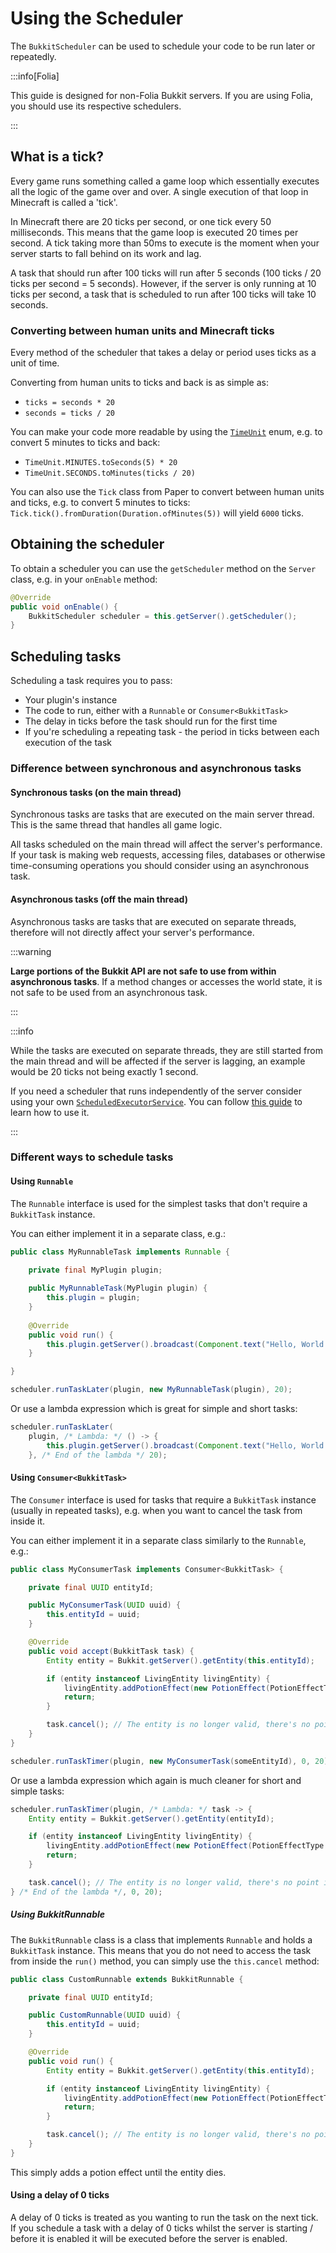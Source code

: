 ﻿---
slug: /dev/scheduler
description: A guide on how to use the BukkitScheduler to run code at specific times.
---

# Using the Scheduler

The `BukkitScheduler` can be used to schedule your code to be run later or repeatedly.

:::info[Folia]

This guide is designed for non-Folia Bukkit servers. If you are using Folia, you should use its respective schedulers.

:::

## What is a tick?

Every game runs something called a game loop which essentially executes all the logic of the game over and over.
A single execution of that loop in Minecraft is called a 'tick'.

In Minecraft there are 20 ticks per second, or one tick every 50 milliseconds. This means that the game loop is executed 
20 times per second. A tick taking more than 50ms to execute is the moment when your server starts to fall behind on 
its work and lag.

A task that should run after 100 ticks will run after 5 seconds (100 ticks / 20 ticks per second = 5 seconds). However,
if the server is only running at 10 ticks per second, a task that is scheduled to run after 100 ticks will take 10
seconds.

### Converting between human units and Minecraft ticks

Every method of the scheduler that takes a delay or period uses ticks as a unit of time.

Converting from human units to ticks and back is as simple as:  
- `ticks = seconds * 20`  
- `seconds = ticks / 20`

You can make your code more readable by using the
[`TimeUnit`](https://docs.oracle.com/en/java/javase/17/docs/api/java.base/java/util/concurrent/TimeUnit.html)
enum, e.g. to convert 5 minutes to ticks and back:  
- `TimeUnit.MINUTES.toSeconds(5) * 20`  
- `TimeUnit.SECONDS.toMinutes(ticks / 20)`

You can also use the `Tick` class from Paper to convert between human units and ticks, e.g. to convert 5 minutes to ticks:
`Tick.tick().fromDuration(Duration.ofMinutes(5))` will yield `6000` ticks.

## Obtaining the scheduler

To obtain a scheduler you can use the `getScheduler` method on the `Server` class, e.g. in your `onEnable` method:

```java
@Override
public void onEnable() {
    BukkitScheduler scheduler = this.getServer().getScheduler();
}
```

## Scheduling tasks

Scheduling a task requires you to pass:

- Your plugin's instance
- The code to run, either with a `Runnable` or `Consumer<BukkitTask>`
- The delay in ticks before the task should run for the first time
- If you're scheduling a repeating task - the period in ticks between each execution of the task

### Difference between synchronous and asynchronous tasks

#### Synchronous tasks (on the main thread)

Synchronous tasks are tasks that are executed on the main server thread. This is the same
thread that handles all game logic.

All tasks scheduled on the main thread will affect the server's performance. If your task
is making web requests, accessing files, databases or otherwise time-consuming operations you should consider using 
an asynchronous task.

#### Asynchronous tasks (off the main thread)

Asynchronous tasks are tasks that are executed on separate threads, therefore will not directly affect
your server's performance.

:::warning

**Large portions of the Bukkit API are not safe to use from within asynchronous tasks**. If a method changes or 
accesses the world state, it is not safe to be used from an asynchronous task.

:::

:::info

While the tasks are executed on separate threads, they are still started from the main thread
and will be affected if the server is lagging, an example would be 20 ticks not being exactly 1 second.

If you need a scheduler that runs independently of the server consider using your own
[`ScheduledExecutorService`](https://docs.oracle.com/en/java/javase/17/docs/api/java.base/java/util/concurrent/ScheduledExecutorService.html).
You can follow [this guide](https://www.baeldung.com/java-executor-service-tutorial#ScheduledExecutorService) to learn how to use it.

:::

### Different ways to schedule tasks

#### Using `Runnable`

The `Runnable` interface is used for the simplest tasks that don't require a `BukkitTask` instance.

You can either implement it in a separate class, e.g.:

```java
public class MyRunnableTask implements Runnable {

    private final MyPlugin plugin;
    
    public MyRunnableTask(MyPlugin plugin) {
        this.plugin = plugin;
    }
    
    @Override
    public void run() {
        this.plugin.getServer().broadcast(Component.text("Hello, World!"));
    }

}
```
```java
scheduler.runTaskLater(plugin, new MyRunnableTask(plugin), 20);
```

Or use a lambda expression which is great for simple and short tasks:

```java
scheduler.runTaskLater(
    plugin, /* Lambda: */ () -> {
        this.plugin.getServer().broadcast(Component.text("Hello, World!"));
    }, /* End of the lambda */ 20);
```

#### Using `Consumer<BukkitTask>`

The `Consumer` interface is used for tasks that require a `BukkitTask` instance (usually in repeated tasks),
e.g. when you want to cancel the task from inside it.

You can either implement it in a separate class similarly to the `Runnable`, e.g.:

```java
public class MyConsumerTask implements Consumer<BukkitTask> {

    private final UUID entityId;

    public MyConsumerTask(UUID uuid) {
        this.entityId = uuid;
    }

    @Override
    public void accept(BukkitTask task) {
        Entity entity = Bukkit.getServer().getEntity(this.entityId);

        if (entity instanceof LivingEntity livingEntity) {
            livingEntity.addPotionEffect(new PotionEffect(PotionEffectType.SPEED, 20, 1));
            return;
        }

        task.cancel(); // The entity is no longer valid, there's no point in continuing to run this task
    }
}
```
```java
scheduler.runTaskTimer(plugin, new MyConsumerTask(someEntityId), 0, 20);
```

Or use a lambda expression which again is much cleaner for short and simple tasks:

```java
scheduler.runTaskTimer(plugin, /* Lambda: */ task -> {
    Entity entity = Bukkit.getServer().getEntity(entityId);

    if (entity instanceof LivingEntity livingEntity) {
        livingEntity.addPotionEffect(new PotionEffect(PotionEffectType.SPEED, 20, 1));
        return;
    }

    task.cancel(); // The entity is no longer valid, there's no point in continuing to run this task
} /* End of the lambda */, 0, 20);
```

##### Using BukkitRunnable

The `BukkitRunnable` class is a class that implements `Runnable` and holds a `BukkitTask` instance. This means that you do
not need to access the task from inside the `run()` method, you can simply use the `this.cancel` method:

```java
public class CustomRunnable extends BukkitRunnable {

    private final UUID entityId;

    public CustomRunnable(UUID uuid) {
        this.entityId = uuid;
    }

    @Override
    public void run() {
        Entity entity = Bukkit.getServer().getEntity(this.entityId);

        if (entity instanceof LivingEntity livingEntity) {
            livingEntity.addPotionEffect(new PotionEffect(PotionEffectType.SPEED, 20, 1));
            return;
        }

        task.cancel(); // The entity is no longer valid, there's no point in continuing to run this task
    }
}
```

This simply adds a potion effect until the entity dies. 

#### Using a delay of 0 ticks

A delay of 0 ticks is treated as you wanting to run the task on the next tick. If you schedule a task with a delay of 0 ticks
whilst the server is starting / before it is enabled it will be executed before the server is enabled.
